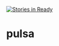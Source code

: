 [![Stories in Ready](https://badge.waffle.io/dhutapratama/pulsa.png?label=ready&title=Ready)](https://waffle.io/dhutapratama/pulsa)
# pulsa